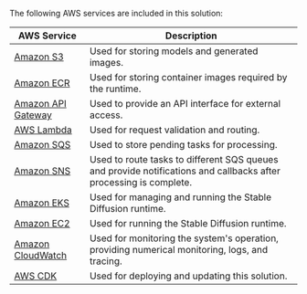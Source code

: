The following AWS services are included in this solution:

| AWS Service | Description |
| ---- | ----|
| [Amazon S3](http://aws.amazon.com/s3/)         | Used for storing models and generated images.|
| [Amazon ECR](http://aws.amazon.com/ecr/)         | Used for storing container images required by the runtime.|
| [Amazon API Gateway](http://aws.amazon.com/api-gateway/)         | Used to provide an API interface for external access.|
| [AWS Lambda](https://aws.amazon.com/lambda)    | Used for request validation and routing.|
| [Amazon SQS](https://aws.amazon.com/sqs)       | Used to store pending tasks for processing.|
| [Amazon SNS](https://aws.amazon.com/sns)       | Used to route tasks to different SQS queues and provide notifications and callbacks after processing is complete.|
| [Amazon EKS](https://aws.amazon.com/eks)       | Used for managing and running the Stable Diffusion runtime.|
| [Amazon EC2](https://aws.amazon.com/ec2)       | Used for running the Stable Diffusion runtime.|
| [Amazon CloudWatch](https://aws.amazon.com/cloudwatch)       | Used for monitoring the system's operation, providing numerical monitoring, logs, and tracing.|
| [AWS CDK](https://aws.amazon.com/cdk)       | Used for deploying and updating this solution.|